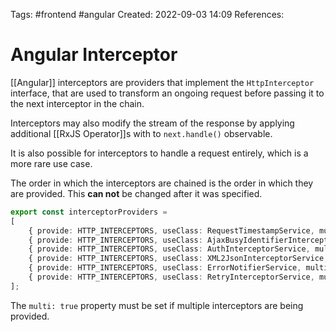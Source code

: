 Tags: #frontend #angular 
Created: 2022-09-03 14:09
References: 

# Angular Interceptor
[[Angular]] interceptors are providers that implement the `HttpInterceptor` interface, that are used to transform an ongoing request before passing it to the next interceptor in the chain.

Interceptors may also modify the stream of the response by applying additional [[RxJS Operator]]s with to `next.handle()` observable.

It is also possible for interceptors to handle a request entirely, which is a more rare use case.

The order in which the interceptors are chained is the order in which they are provided. This **can not** be changed after it was specified.

```ts
export const interceptorProviders =
[
	{ provide: HTTP_INTERCEPTORS, useClass: RequestTimestampService, multi: true },
	{ provide: HTTP_INTERCEPTORS, useClass: AjaxBusyIdentifierInterceptorService, multi: true },
	{ provide: HTTP_INTERCEPTORS, useClass: AuthInterceptorService, multi: true },
	{ provide: HTTP_INTERCEPTORS, useClass: XML2JsonInterceptorService, multi: true },
	{ provide: HTTP_INTERCEPTORS, useClass: ErrorNotifierService, multi: true },
	{ provide: HTTP_INTERCEPTORS, useClass: RetryInterceptorService, multi: true }
];
```

The `multi: true` property must be set if multiple interceptors are being provided.